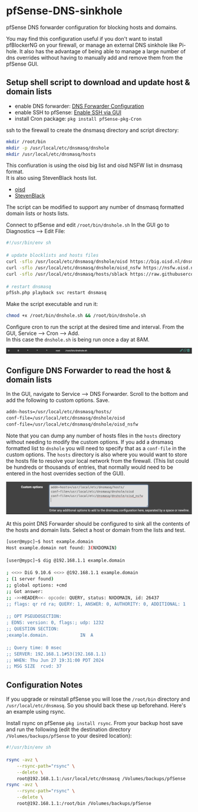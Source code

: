 # pfSense-DNS-sinkhole
pfSense DNS forwarder configuration for blocking hosts and domains.

You may find this configuration useful if you don't want to install pfBlockerNG on your firewall, or manage an external DNS sinkhole like Pi-hole. It also has the advantage of being able to manage a large number of dns overrides without having to manually add and remove them from the pfSense GUI.

## Setup shell script to download and update host & domain lists

- enable DNS forwarder: [DNS Forwarder Configuration](https://docs.netgate.com/pfsense/en/latest/services/dns/forwarder-config.html)
- enable SSH to pfSense: [Enable SSH via GUI](https://docs.netgate.com/pfsense/en/latest/recipes/ssh-access.html#enable-ssh-via-gui)
- install Cron package: `pkg install pfSense-pkg-Cron`

ssh to the firewall to create the dnsmasq directory and script directory:

```sh
mkdir /root/bin
mkdir -p /usr/local/etc/dnsmasq/dnshole
mkdir /usr/local/etc/dnsmasq/hosts
```

This confiuration is using the oisd big list and oisd NSFW list in dnsmasq format.<br>
It is also using StevenBlack hosts list.

- [oisd](https://oisd.nl/)
- [StevenBlack](https://github.com/StevenBlack/hosts)

The script can be modified to support any number of dnsmasq formatted domain lists or hosts lists.

Connect to pfSense and edit `/root/bin/dnshole.sh` In the GUI go to Diagnostics --> Edit File:

```bash
#!/usr/bin/env sh

# update blocklists and hosts files
curl -sflo /usr/local/etc/dnsmasq/dnshole/oisd https://big.oisd.nl/dnsmasq2
curl -sflo /usr/local/etc/dnsmasq/dnshole/oisd_nsfw https://nsfw.oisd.nl/dnsmasq2
curl -sflo /usr/local/etc/dnsmasq/hosts/sblack https://raw.githubusercontent.com/StevenBlack/hosts/master/hosts

# restart dnsmasq
pfSsh.php playback svc restart dnsmasq
```

Make the script executable and run it:

```bash
chmod +x /root/bin/dnshole.sh && /root/bin/dnshole.sh
```

Configure cron to run the script at the desired time and interval. From the GUI, Service --> Cron --> Add.<br>
In this case the `dnshole.sh` is being run once a day at 8AM.

![cron.jpg](cron.jpg)

## Configure DNS Forwarder to read the host & domain lists

In the GUI, navigate to Service --> DNS Forwarder. Scroll to the bottom and add the following to custom options. Save.

```bash
addn-hosts=/usr/local/etc/dnsmasq/hosts/
conf-file=/usr/local/etc/dnsmasq/dnshole/oisd
conf-file=/usr/local/etc/dnsmasq/dnshole/oisd_nsfw
```

Note that you can dump any number of hosts files in the `hosts` directory without needing to modify the custom options. If you add a dnsmasq formatted list to `dnshole` you will need to specify that as a `conf-file` in the custom options. The `hosts` directory is also where you would want to store the hosts file to resolve your local network from the firewall. (This list could be hundreds or thousands of entries, that normally would need to be entered in the host overrides section of the GUI).

![dnsmasq.jpg](dnsmasq.jpg)

At this point DNS Forwarder should be configured to sink all the contents of the hosts and domain lists. Select a host or domain from the lists and test.

```bash
[user@mypc]~$ host example.domain
Host example.domain not found: 3(NXDOMAIN)

[user@mypc]~$ dig @192.168.1.1 example.domain

; <<>> DiG 9.10.6 <<>> @192.168.1.1 example.domain
; (1 server found)
;; global options: +cmd
;; Got answer:
;; ->>HEADER<<- opcode: QUERY, status: NXDOMAIN, id: 26437
;; flags: qr rd ra; QUERY: 1, ANSWER: 0, AUTHORITY: 0, ADDITIONAL: 1

;; OPT PSEUDOSECTION:
; EDNS: version: 0, flags:; udp: 1232
;; QUESTION SECTION:
;example.domain.			IN	A

;; Query time: 0 msec
;; SERVER: 192.168.1.1#53(192.168.1.1)
;; WHEN: Thu Jun 27 19:31:00 PDT 2024
;; MSG SIZE  rcvd: 37
```

## Configuration Notes

If you upgrade or reinstall pfSense you will lose the `/root/bin` directory and `/usr/local/etc/dnsmasq`. So you should back these up beforehand. Here's an example using rsync.

Install rsync on pfSense `pkg install rsync`. From your backup host save and run the following (edit the destination directory `/Volumes/backups/pfSense` to your desired location):

```sh
#!/usr/bin/env sh

rsync -avz \
    --rsync-path="rsync" \
    --delete \
    root@192.168.1.1:/usr/local/etc/dnsmasq /Volumes/backups/pfSense
rsync -avz \
    --rsync-path="rsync" \
    --delete \
    root@192.168.1.1:/root/bin /Volumes/backups/pfSense
```

